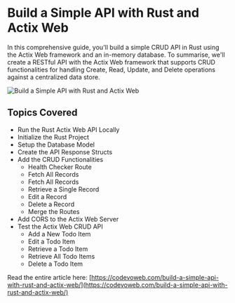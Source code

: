 # Build a Simple API with Rust and Actix Web

In this comprehensive guide, you'll build a simple CRUD API in Rust using the Actix Web framework and an in-memory database. To summarise, we'll create a RESTful API with the Actix Web framework that supports CRUD functionalities for handling Create, Read, Update, and Delete operations against a centralized data store.

![Build a Simple API with Rust and Actix Web](https://codevoweb.com/wp-content/uploads/2023/01/Build-a-Simple-API-with-Rust-and-Actix-Web.webp)

## Topics Covered

- Run the Rust Actix Web API Locally
- Initialize the Rust Project
- Setup the Database Model
- Create the API Response Structs
- Add the CRUD Functionalities
    - Health Checker Route
    - Fetch All Records
    - Fetch All Records
    - Retrieve a Single Record
    - Edit a Record
    - Delete a Record
    - Merge the Routes
- Add CORS to the Actix Web Server
- Test the Actix Web CRUD API
    - Add a New Todo Item
    - Edit a Todo Item
    - Retrieve a Todo Item
    - Retrieve All Todo Items
    - Delete a Todo Item

Read the entire article here: [https://codevoweb.com/build-a-simple-api-with-rust-and-actix-web/](https://codevoweb.com/build-a-simple-api-with-rust-and-actix-web/)

